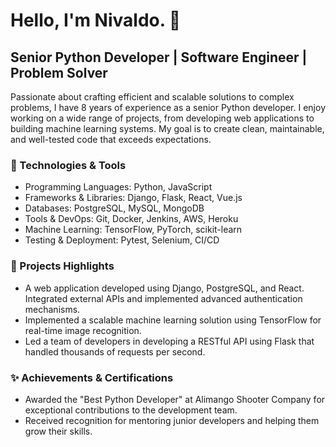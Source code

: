 # Hello, I'm Nivaldo. 👋

## Senior Python Developer | Software Engineer | Problem Solver

Passionate about crafting efficient and scalable solutions to complex problems, I have 8 years of experience as a senior Python developer. I enjoy working on a wide range of projects, from developing web applications to building machine learning systems. My goal is to create clean, maintainable, and well-tested code that exceeds expectations.

### 🔧 Technologies & Tools

- Programming Languages: Python, JavaScript
- Frameworks & Libraries: Django, Flask, React, Vue.js
- Databases: PostgreSQL, MySQL, MongoDB
- Tools & DevOps: Git, Docker, Jenkins, AWS, Heroku
- Machine Learning: TensorFlow, PyTorch, scikit-learn
- Testing & Deployment: Pytest, Selenium, CI/CD

### 🚀 Projects Highlights

- A web application developed using Django, PostgreSQL, and React. Integrated external APIs and implemented advanced authentication mechanisms.
- Implemented a scalable machine learning solution using TensorFlow for real-time image recognition.
- Led a team of developers in developing a RESTful API using Flask that handled thousands of requests per second.

### ✨ Achievements & Certifications

- Awarded the "Best Python Developer" at Alimango Shooter Company for exceptional contributions to the development team.
- Received recognition for mentoring junior developers and helping them grow their skills.
